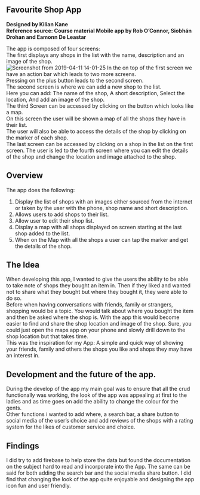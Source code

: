 ## Favourite Shop App

**Designed by Kilian Kane** <br>
**Reference source: Course material Mobile app by Rob O’Connor, Siobhán Drohan and Eamonn De Leastar** 

The app is composed of four screens:<br> 
The first displays any shops in the list with the name, description and an image of the shop.<br>
![Screenshot from 2019-04-11 14-01-25](https://user-images.githubusercontent.com/35728434/55959766-55a67200-5c63-11e9-8099-cbee347ac210.png)
In the on top of the first screen we have an action bar which leads to two more screens.<br>
Pressing on the plus button leads to the second screen.<br>
The second screen is where we can add a new shop to the list.<br>
Here you can add:   The name of the shop,
                    A short description,
                    Select the location,
                    And add an image of the shop.<br>
The third Screen can be accessed by clicking on the button which looks like a map.<br> 
On this screen the user will be shown a map of all the shops they have in their list.<br>
The user will also be able to access the details of the shop by clicking on the marker of each shop.<br>
The last screen can be accessed by clicking on a shop in the list on the first screen. The user is led to the fourth screen where you can edit the details of the shop and change the location and image attached to the shop. <br> 

## Overview
The app does the following:

1. Display the list of shops with an images either sourced from the internet or taken by the user with the phone, shop name and short description.
2. Allows users to add shops to their list.
3. Allow user to edit their shop list.
4. Display a map with all shops displayed on screen starting at the last shop added to the list.
5. When on the Map with all the shops a user can tap the marker and get the details of the shop.

## The Idea

When developing this app, I wanted to give the users the ability to be able to take note of shops they bought an item in. Then if they liked and wanted not to share what they bought but where they bought it, they were able to do so.<br>
Before when having conversations with friends, family or strangers, shopping would be a topic. You would talk about where you bought the item and then be asked where the shop is. With the app this would become easier to find and share the shop location and image of the shop. Sure, you could just open the maps app on your phone and slowly drill down to the shop location but that takes time.<br>
This was the inspiration for my App: A simple and quick way of showing your friends, family and others the shops you like and shops they may have an interest in.                

## Development and the future of the app.
During the develop of the app my main goal was to ensure that all the crud functionally was working, the look of the app was appealing at first to the ladies and as time goes on add the ability to change the colour for the gents.<br>
Other functions i wanted to add where, a search bar, a share button to social media of the user’s choice and add reviews of the shops with a rating system for the likes of customer service and choice. 

## Findings
I did try to add firebase to help store the data but found the documentation on the subject hard to read and incorporate into the App. The same can be said for both adding the search bar and the social media share button. I did find that changing the look of the app quite enjoyable and designing the app icon fun and user friendly.

